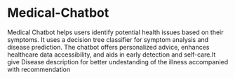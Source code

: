 # Medical-Chatbot
Medical Chatbot helps users identify potential health issues based on their symptoms. It uses a decision tree classifier for symptom analysis and disease prediction. The chatbot offers personalized advice, enhances healthcare data accessibility, and aids in early detection and self-care.It give Disease description for better undestanding of the illness accompanied with recommendation


